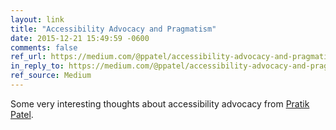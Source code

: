 ```yaml
---
layout: link
title: "Accessibility Advocacy and Pragmatism"
date: 2015-12-21 15:49:59 -0600
comments: false
ref_url: https://medium.com/@ppatel/accessibility-advocacy-and-pragmatism-f848602155ae#.pv2p17sgi
in_reply_to: https://medium.com/@ppatel/accessibility-advocacy-and-pragmatism-f848602155ae#.pv2p17sgi
ref_source: Medium
---
```


Some very interesting thoughts about accessibility advocacy from [Pratik Patel](https://twitter.com/ppatel).